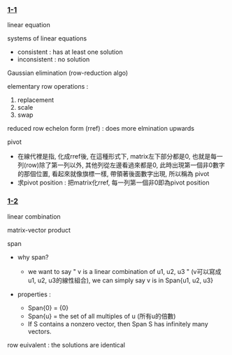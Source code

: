 ### <u>1-1</u>

linear equation

systems of linear equations

- consistent : has at least one solution
- inconsistent : no solution

Gaussian elimination (row-reduction algo)

elementary row operations :

1. replacement
2. scale
3. swap

reduced row echelon form (rref) : does more elmination upwards

pivot 

- 在線代裡是指, 化成rref後, 在這種形式下, matrix左下部分都是0, 也就是每一列(row)除了第一列以外, 其他列從左邊看過來都是0, 此時出現第一個非0數字的那個位置, 看起來就像旗標一樣, 帶領著後面數字出現, 所以稱為 pivot
- 求pivot position : 把matrix化rref, 每一列第一個非0即為pivot position

### <u>1-2</u>

linear combination

matrix-vector product

span 

- why span?
  - we want to say " v is a linear combination of u1, u2, u3 " (v可以寫成 u1, u2, u3的線性組合), we can simply say  v is in Span{u1, u2, u3}

- properties :
  - Span{0} = {0}
  - Span{u} = the set of all multiples of  u (所有u的倍數)
  - If S contains a nonzero vector, then Span S has infinitely many vectors.

row euivalent : the solutions are identical



